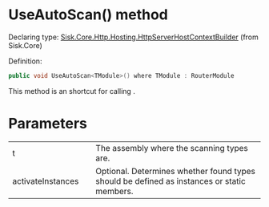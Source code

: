 <!--

Copyrights 2023 Sisk Framework - CypherPotato
Published under MIT license

!!! DO NOT EDIT THIS FILE !!!
This file was generated by a tool in the Sisk package. To edit the information in this documentation,
edit the XML documentation present in the Sisk source code.

-->


# UseAutoScan() method

Declaring type: [Sisk.Core.Http.Hosting.HttpServerHostContextBuilder](/spec/Sisk.Core.Http.Hosting.HttpServerHostContextBuilder.md) (from Sisk.Core)


Definition:

```cs
public void UseAutoScan<TModule>() where TModule : RouterModule
```

This method is an shortcut for calling <see cref="M:Sisk.Core.Routing.Router.AutoScanModules``1" />.


# Parameters

<table>
    <tbody>
<tr>
    <td width="33%">t</td>
    <td>The assembly where the scanning types are.</td>
</tr>
<tr>
    <td width="33%">activateInstances</td>
    <td>Optional. Determines whether found types should be defined as instances or static members.</td>
</tr>
    </tbody>
</table>
